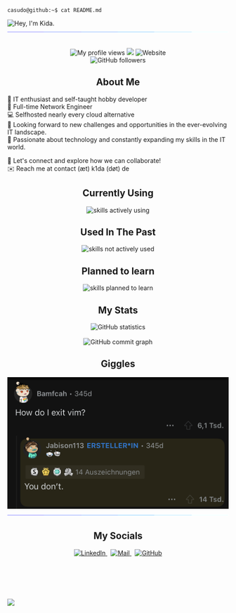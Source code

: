 <!----------- TOP ----------->
```console
casudo@github:~$ cat README.md
```

<img src="https://readme-typing-svg.demolab.com?font=Operator+Mono&size=37&duration=2800&pause=2000&color=FAFAFA&center=true&vCenter=true&width=940&lines=Hey%2C+I'm+Kida+%F0%9F%91%8B.+Welcome+to+my+profile!" alt="Hey, I'm Kida.">
<img src="assets/borderseperator.gif"> &nbsp;

<!----------- MIDDLE ----------->
<p align="center">
    <img src="https://komarev.com/ghpvc/?username=casudo" alt="My profile views">
    <img src="https://img.shields.io/badge/Version-v2.0.0-informational?color=purple">
    <img alt="Website" src="https://img.shields.io/website?up_message=%20Operational&url=https%3A%2F%2Fuptime.k1da.de&label=Uptime&link=https%3A%2F%2Fuptime.k1da.de">
    <br>
    <img src="https://img.shields.io/github/followers/casudo?label=follow&style=social" alt="GitHub followers">
</p>

<!-- About Me -->
<h2 align="center">About Me</h2>

👀 IT enthusiast and self-taught hobby developer  
🤖 Full-time Network Engineer  
💻 Selfhosted nearly every cloud alternative  
🤝 Looking forward to new challenges and opportunities in the ever-evolving IT landscape.  
🌟 Passionate about technology and constantly expanding my skills in the IT world.  

🚀 Let's connect and explore how we can collaborate!  
✉️ Reach me at contact (æt) k1da (døt) de  

<div align="center">
  <!-- Skills -->
  <h2>Currently Using</h2>
  <img src="https://skillicons.dev/icons?i=bash,git,linux,django,python,html,css,js,docker,vscode,gitlab" alt="skills actively using"> 
  <br> 
  <h2>Used In The Past</h2>
  <img src="https://skillicons.dev/icons?i=cs,cpp,pr,ansible,dotnet,jquery,kotlin,php,unity,visualstudio" alt="skills not actively used">
  <h2>Planned to learn</h2>
  <img src="https://skillicons.dev/icons?i=bootstrap,regex" alt="skills planned to learn">

  <!-- Statistics -->
  <h2>My Stats</h2>
  <img src="http://github-profile-summary-cards.vercel.app/api/cards/profile-details?username=casudo&theme=2077" alt="GitHub statistics">
  <br><br>
  <img src="https://github-readme-activity-graph.vercel.app/graph?username=casudo&theme=github-compact&bg_color=000" alt="GitHub commit graph">

  <!-- Just for fun -->
  <h2>Giggles</h2>
  <img src="assets/reddit.PNG" height=300px>
</div>

<!----------- BOTTOM ----------->
<img src="assets/borderseperator.gif">

<!-- Socials -->
<div align="center">
  <h2>My Socials</h2>  

  <a href="https://k1da.de">
    <img alt="LinkedIn" src="https://img.shields.io/badge/LinkedIn-blue?&logo=linkedin&logoColor=white">
  </a> &nbsp;

  <a href="mailto:contact@k1da.de">
    <img alt="Mail" src="https://img.shields.io/badge/Mail-darkblue?&logo=gmail&logoColor=white"> 
  </a> &nbsp;

  <a href="https://github.com/casudo">
    <img alt="GitHub" src="https://img.shields.io/badge/GitHub-purple?&logo=github&logoColor=white">
  </a>
</div>

<br><br><br><br>

<img align="left" height="200" src="https://4f.to/img/2022/9/18/221645/large.png">











<!-- ### Hi there 👋

I'm casudo and I develop different things.. 
Find out more about me and my work on my website.

Get in touch:
contact@k1da.de -->

<!--
**casudo/casudo** is a ✨ _special_ ✨ repository because its `README.md` (this file) appears on your GitHub profile.

Here are some ideas to get you started:

- 🔭 I’m currently working on ...
- 🌱 I’m currently learning ...
- 👯 I’m looking to collaborate on ...
- 🤔 I’m looking for help with ...
- 💬 Ask me about ...
- 📫 How to reach me: ...
- 😄 Pronouns: ...
- ⚡ Fun fact: ...
-->
